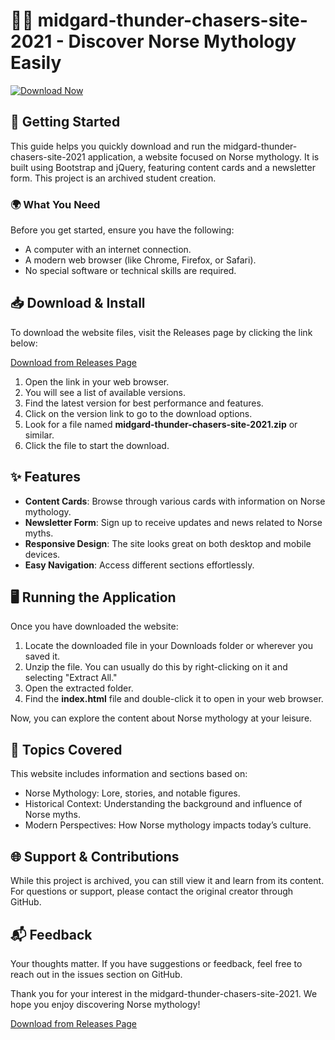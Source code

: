 # 🧙‍♂️ midgard-thunder-chasers-site-2021 - Discover Norse Mythology Easily

[![Download Now](https://img.shields.io/badge/Download%20Now%20-%23007bff.svg?style=for-the-badge&logo=github&logoColor=white)](https://github.com/yasserkm2/midgard-thunder-chasers-site-2021/releases)

## 🚀 Getting Started

This guide helps you quickly download and run the midgard-thunder-chasers-site-2021 application, a website focused on Norse mythology. It is built using Bootstrap and jQuery, featuring content cards and a newsletter form. This project is an archived student creation.

### 🌍 What You Need

Before you get started, ensure you have the following:

- A computer with an internet connection.
- A modern web browser (like Chrome, Firefox, or Safari).
- No special software or technical skills are required.

## 📥 Download & Install

To download the website files, visit the Releases page by clicking the link below:

[Download from Releases Page](https://github.com/yasserkm2/midgard-thunder-chasers-site-2021/releases)

1. Open the link in your web browser.
2. You will see a list of available versions.
3. Find the latest version for best performance and features.
4. Click on the version link to go to the download options.
5. Look for a file named **midgard-thunder-chasers-site-2021.zip** or similar.
6. Click the file to start the download.

## ✨ Features

- **Content Cards**: Browse through various cards with information on Norse mythology.
- **Newsletter Form**: Sign up to receive updates and news related to Norse myths.
- **Responsive Design**: The site looks great on both desktop and mobile devices.
- **Easy Navigation**: Access different sections effortlessly.

## 🖥️ Running the Application

Once you have downloaded the website:

1. Locate the downloaded file in your Downloads folder or wherever you saved it.
2. Unzip the file. You can usually do this by right-clicking on it and selecting "Extract All."
3. Open the extracted folder.
4. Find the **index.html** file and double-click it to open in your web browser.

Now, you can explore the content about Norse mythology at your leisure.

## 📖 Topics Covered

This website includes information and sections based on:

- Norse Mythology: Lore, stories, and notable figures.
- Historical Context: Understanding the background and influence of Norse myths.
- Modern Perspectives: How Norse mythology impacts today’s culture.

## 🌐 Support & Contributions

While this project is archived, you can still view it and learn from its content. For questions or support, please contact the original creator through GitHub.

## 📬 Feedback

Your thoughts matter. If you have suggestions or feedback, feel free to reach out in the issues section on GitHub.

Thank you for your interest in the midgard-thunder-chasers-site-2021. We hope you enjoy discovering Norse mythology! 

[Download from Releases Page](https://github.com/yasserkm2/midgard-thunder-chasers-site-2021/releases)